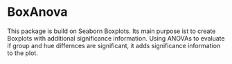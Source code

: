 # BoxAnova
This package is build on Seaborn Boxplots. Its main purpose ist to create Boxplots with additional significance information.
Using ANOVAs to evaluate if group and hue differnces are significant, it adds significance information to the plot.